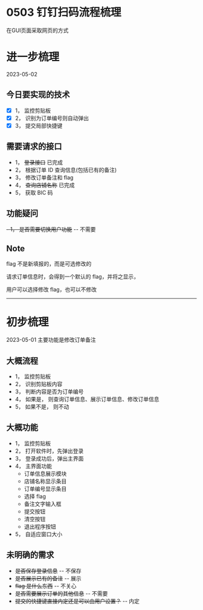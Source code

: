 # 0503 钉钉扫码流程梳理
在GUI页面采取网页的方式


# 进一步梳理
2023-05-02

## 今日要实现的技术
- [x] 1， 监控剪贴板
- [x] 2， 识别为订单编号则自动弹出
- [x] 3， 提交局部快捷键

## 需要请求的接口
- 1， ~~登录接口~~ 已完成
- 2， 根据订单 ID 查询信息(包括已有的备注)
- 3， 修改订单备注和 flag
- 4， ~~查询店铺名称~~ 已完成
- 5， 获取 BIC 码


## 功能疑问
~~- 1， 是否需要切换用户功能~~ -- 不需要

## Note

flag 不是新填报的，而是可选修改的

请求订单信息时，会得到一个默认的 flag，并将之显示，

用户可以选择修改 flag，也可以不修改

---

# 初步梳理
2023-05-01
主要功能是修改订单备注

## 大概流程
- 1， 监控剪贴板
- 2， 识别剪贴板内容
- 3， 判断内容是否为订单编号
- 4， 如果是， 则查询订单信息、展示订单信息、修改订单信息
- 5， 如果不是， 则不动

## 大概功能
- 1， 监控剪贴板
- 2， 打开软件时，先弹出登录
- 3， 登录成功后，弹出主界面
- 4， 主界面功能
    - 订单信息展示模块
    - 店铺名称显示条目
    - 订单编号显示条目
    - 选择 flag
    - 备注文字输入框
    - 提交按钮
    - 清空按钮
    - 退出程序按钮
- 5， 自适应窗口大小

## 未明确的需求
- ~~是否保存登录信息~~  -- 不保存
- ~~是否展示已有的备注~~  -- 展示
- ~~flag 是什么东西~~  --  不关心
- ~~是否需要展示订单的其他信息~~ -- 不需要
- ~~提交的快捷键直接内定还是可以由用户设置？~~ -- 内定
